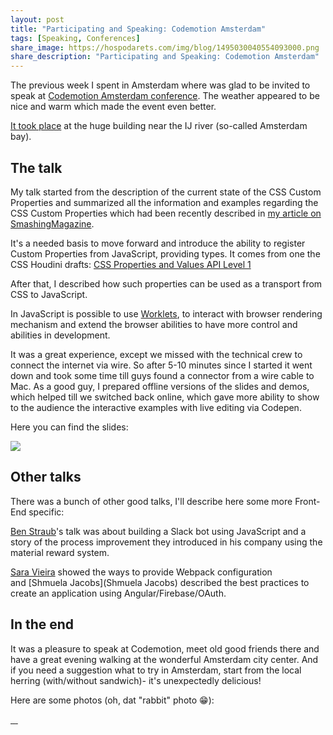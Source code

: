 ```yaml
---
layout: post
title: "Participating and Speaking: Codemotion Amsterdam"
tags: [Speaking, Conferences]
share_image: https://hospodarets.com/img/blog/1495030040554093000.png
share_description: "Participating and Speaking: Codemotion Amsterdam"
---
```


The previous week I spent in Amsterdam where was glad to be invited to speak
at [Codemotion Amsterdam conference](http://amsterdam2016.codemotionworld.com/).
The weather appeared to be nice and warm which made the event even better.

[It took place](http://amsterdam2017.codemotionworld.com/location/) at the huge building near the IJ river (so-called Amsterdam bay).

<div class="more"></div>

## The talk

My talk started from the description of the current state of the CSS Custom Properties and summarized all
the information and examples regarding the CSS Custom Properties which had been recently
described in [my article on SmashingMagazine](https://www.smashingmagazine.com/2017/04/start-using-css-custom-properties/).

It's a needed basis to move forward and introduce the ability to register Custom Properties from JavaScript,
providing types. It comes from one the CSS Houdini drafts: [CSS Properties and Values API Level 1](https://www.w3.org/TR/css-properties-values-api-1/)

After that, I described how such properties can be used as a transport from CSS to JavaScript.

In JavaScript is possible to use [Worklets](https://www.w3.org/TR/worklets-1/), to interact with browser rendering mechanism
and extend the browser abilities to have more control and abilities in development.

It was a great experience, except we missed with the technical crew to connect the internet via wire.
So after 5-10 minutes since I started it went down and took some time till guys found a connector from a wire cable to Mac.
As a good guy, I prepared offline versions of the slides and demos, which helped till we switched back online,
which gave more ability to show to the audience the interactive examples with live editing via Codepen.

Here you can find the slides:

<a class="smaller-img" target="_blank" href="http://slides.com/malyw/houdini-codemotion">
    <img src="https://hospodarets.com/img/blog/1495030040554093000.png" />
</a>

## Other talks

There was a bunch of other good talks, I'll  describe here some more Front-End specific:

[Ben Straub](https://twitter.com/benstraub)'s talk was about building a Slack bot using JavaScript and a story
of the process improvement they introduced in his company using the material reward system.

[Sara Vieira](https://twitter.com/NikkitaFTW) showed the ways to provide Webpack configuration <br>
and [Shmuela Jacobs](Shmuela Jacobs) described the best practices to create an application using Angular/Firebase/OAuth.

## In the end

It was a pleasure to speak at Codemotion, meet old good friends there and have a great evening walking
at the wonderful Amsterdam city center.
And if you need a suggestion what to try in Amsterdam,
start from the local herring (with/without sandwich)- it's unexpectedly delicious!

Here are some photos (oh, dat "rabbit" photo 😁):

<div class="image-gallery">
    <a href="https://hospodarets.com/img/blog/1495399002241505000.jpg">
        <img src="https://hospodarets.com/img/blog/1495399002241505000.jpg" alt="">
    </a>
    <a href="https://hospodarets.com/img/blog/1495399002230343000.jpg">
        <img src="https://hospodarets.com/img/blog/1495399002230343000.jpg" alt="">
    </a>
    <a href="https://hospodarets.com/img/blog/1495399002235688000.jpg">
        <img src="https://hospodarets.com/img/blog/1495399002235688000.jpg" alt="">
    </a>
    <a href="https://hospodarets.com/img/blog/1495403177338302000.JPG">
        <img src="https://hospodarets.com/img/blog/1495403177338302000.JPG" alt="">
    </a>
</div>

  


